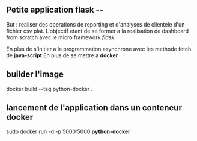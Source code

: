 ## Petite application flask --
But : realiser des operations de reporting et d'analyses de clientele d'un fichier csv plat.
L'objectif etant de se former a la realisation de dashboard from scratch avec le micro framework *flask*.

En plus de s'initier a la programmation asynchrone avec les methode fetch de **java-script**
En plus de se mettre a **docker**


## builder l'image
docker build --tag python-docker .


## lancement de l'application dans un conteneur docker
sudo docker run -d -p 5000:5000 **python-docker**
